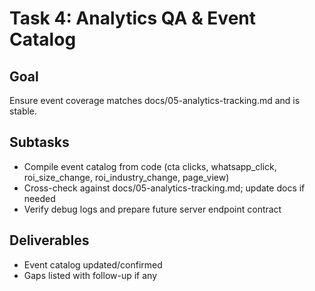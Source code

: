 # Task 4: Analytics QA & Event Catalog

## Goal

Ensure event coverage matches docs/05-analytics-tracking.md and is stable.

## Subtasks

- Compile event catalog from code (cta clicks, whatsapp_click, roi_size_change, roi_industry_change, page_view)
- Cross-check against docs/05-analytics-tracking.md; update docs if needed
- Verify debug logs and prepare future server endpoint contract

## Deliverables

- Event catalog updated/confirmed
- Gaps listed with follow-up if any
